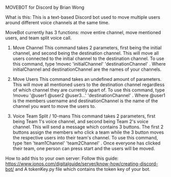 MOVEBOT for Discord
by Brian Wong

What is this:
This is a text-based Discord bot used to move multiple users around different voice channels at the same time.

MoveBot currently has 3 functions: move entire channel, move mentioned users, and team split voice call.

1. Move Channel
This command takes 2 parameters, first being the initial channel, and second being the destination channel. This will move all users connected to the initial channel to the destination channel.
To use this command, type !movec 'initialChannel' 'destinationChannel' . Where initialChannel and destinationChannel are the names of your channels.

2. Move Users
This command takes an undefined amount of parameters. This will move all mentioned users to the destination channel regardless of which channel they are currently apart of.
To use this command, type !moveu '@user1 @user2 @user3...' 'destinationChannel' . Where @user1 is the members username and destinationChannel is the name of the channel you want to move the users to.

3. Voice Team Split / 10-mans
This command takes 2 parameters, first being Team 1's voice channel, and second being Team 2's voice channel.
This will send a message which contains 3 buttons. The first 2 buttons assign the members who click a team while the 3 button moves the respective users into their team's channel.
To use this command, type !ten 'team1Channel' 'team2Channel' . Once everyone has clicked their team, one person can press start and the users will be moved.


How to add this to your own server:
Follow this guide: https://www.ionos.com/digitalguide/server/know-how/creating-discord-bot/
and
A tokenKey.py file which contains the token key of your bot.